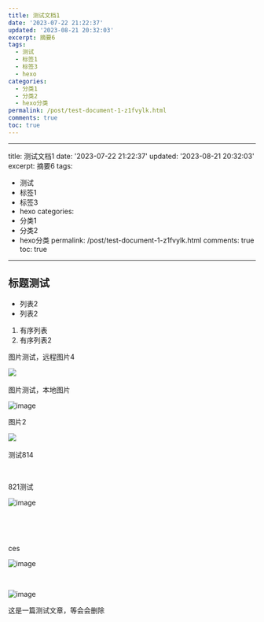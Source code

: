 ```yaml
---
title: 测试文档1
date: '2023-07-22 21:22:37'
updated: '2023-08-21 20:32:03'
excerpt: 摘要6
tags:
  - 测试
  - 标签1
  - 标签3
  - hexo
categories:
  - 分类1
  - 分类2
  - hexo分类
permalink: /post/test-document-1-z1fvylk.html
comments: true
toc: true
---
```


---
title: 测试文档1
date: '2023-07-22 21:22:37'
updated: '2023-08-21 20:32:03'
excerpt: 摘要6
tags:
  - 测试
  - 标签1
  - 标签3
  - hexo
categories:
  - 分类1
  - 分类2
  - hexo分类
permalink: /post/test-document-1-z1fvylk.html
comments: true
toc: true
---


## 标题测试

* 列表2
* 列表2

1. 有序列表
2. 有序列表2

图片测试，远程图片4

​![](https://img1.terwer.space/api/public/202308102052670.png)​

图片测试，本地图片

​![image](https://img1.terwer.space/api/public/202308102059251.png)​

图片2

​![](https://img1.terwer.space/api/public/202308111153888.png)​

测试814

‍

821测试

​![image](https://img1.terwer.space/api/public/202308211810793.png)​

‍

‍

ces

​![image](https://img1.terwer.space/api/public/202308212006326.png)​

‍

​![image](https://img1.terwer.space/api/public/202308212008177.png)​

这是一篇测试文章，等会会删除

‍
